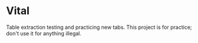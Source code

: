 # Vital
Table extraction testing and practicing new tabs. This project is for practice; don't use it for anything illegal.
